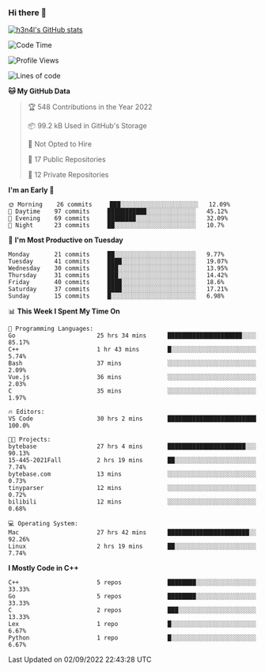 ### Hi there 👋

[![h3n4l's GitHub stats](https://github-readme-stats.vercel.app/api?username=h3n4l&count_private=true&show_icons=true&theme=radical)](https://github.com/h3n4l/github-readme-stats)

<!--START_SECTION:waka-->
![Code Time](http://img.shields.io/badge/Code%20Time-648%20hrs%2047%20mins-blue)

![Profile Views](http://img.shields.io/badge/Profile%20Views-2-blue)

![Lines of code](https://img.shields.io/badge/From%20Hello%20World%20I%27ve%20Written-43%20Thousand%20lines%20of%20code-blue)

**🐱 My GitHub Data** 

> 🏆 548 Contributions in the Year 2022
 > 
> 📦 99.2 kB Used in GitHub's Storage 
 > 
> 🚫 Not Opted to Hire
 > 
> 📜 17 Public Repositories 
 > 
> 🔑 12 Private Repositories  
 > 
**I'm an Early 🐤** 

```text
🌞 Morning    26 commits     ███░░░░░░░░░░░░░░░░░░░░░░   12.09% 
🌆 Daytime    97 commits     ███████████░░░░░░░░░░░░░░   45.12% 
🌃 Evening    69 commits     ████████░░░░░░░░░░░░░░░░░   32.09% 
🌙 Night      23 commits     ██░░░░░░░░░░░░░░░░░░░░░░░   10.7%

```
📅 **I'm Most Productive on Tuesday** 

```text
Monday       21 commits     ██░░░░░░░░░░░░░░░░░░░░░░░   9.77% 
Tuesday      41 commits     ████░░░░░░░░░░░░░░░░░░░░░   19.07% 
Wednesday    30 commits     ███░░░░░░░░░░░░░░░░░░░░░░   13.95% 
Thursday     31 commits     ███░░░░░░░░░░░░░░░░░░░░░░   14.42% 
Friday       40 commits     ████░░░░░░░░░░░░░░░░░░░░░   18.6% 
Saturday     37 commits     ████░░░░░░░░░░░░░░░░░░░░░   17.21% 
Sunday       15 commits     █░░░░░░░░░░░░░░░░░░░░░░░░   6.98%

```


📊 **This Week I Spent My Time On** 

```text
💬 Programming Languages: 
Go                       25 hrs 34 mins      █████████████████████░░░░   85.17% 
C++                      1 hr 43 mins        █░░░░░░░░░░░░░░░░░░░░░░░░   5.74% 
Bash                     37 mins             ░░░░░░░░░░░░░░░░░░░░░░░░░   2.09% 
Vue.js                   36 mins             ░░░░░░░░░░░░░░░░░░░░░░░░░   2.03% 
C                        35 mins             ░░░░░░░░░░░░░░░░░░░░░░░░░   1.97%

🔥 Editors: 
VS Code                  30 hrs 2 mins       █████████████████████████   100.0%

🐱‍💻 Projects: 
bytebase                 27 hrs 4 mins       ██████████████████████░░░   90.13% 
15-445-2021Fall          2 hrs 19 mins       ██░░░░░░░░░░░░░░░░░░░░░░░   7.74% 
bytebase.com             13 mins             ░░░░░░░░░░░░░░░░░░░░░░░░░   0.73% 
tinyparser               12 mins             ░░░░░░░░░░░░░░░░░░░░░░░░░   0.72% 
bilibili                 12 mins             ░░░░░░░░░░░░░░░░░░░░░░░░░   0.68%

💻 Operating System: 
Mac                      27 hrs 42 mins      ███████████████████████░░   92.26% 
Linux                    2 hrs 19 mins       ██░░░░░░░░░░░░░░░░░░░░░░░   7.74%

```

**I Mostly Code in C++** 

```text
C++                      5 repos             ████████░░░░░░░░░░░░░░░░░   33.33% 
Go                       5 repos             ████████░░░░░░░░░░░░░░░░░   33.33% 
C                        2 repos             ███░░░░░░░░░░░░░░░░░░░░░░   13.33% 
Lex                      1 repo              █░░░░░░░░░░░░░░░░░░░░░░░░   6.67% 
Python                   1 repo              █░░░░░░░░░░░░░░░░░░░░░░░░   6.67%

```



 Last Updated on 02/09/2022 22:43:28 UTC
<!--END_SECTION:waka-->

